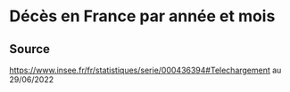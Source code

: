 # Décès en France par année et mois

## Source 

https://www.insee.fr/fr/statistiques/serie/000436394#Telechargement au 29/06/2022
